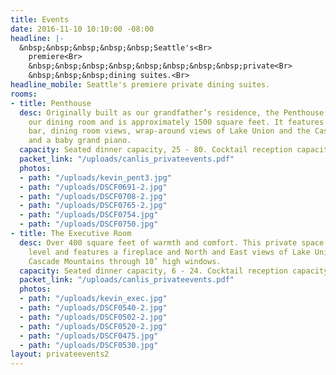 ```yaml
---
title: Events
date: 2016-11-10 10:10:00 -08:00
headline: |-
  &nbsp;&nbsp;&nbsp;&nbsp;&nbsp;Seattle's<Br>
    premiere<Br>
    &nbsp;&nbsp;&nbsp;&nbsp;&nbsp;&nbsp;&nbsp;&nbsp;private<Br>
    &nbsp;&nbsp;&nbsp;dining suites.<Br>
headline_mobile: Seattle's premiere private dining suites.
rooms:
- title: Penthouse
  desc: Originally built as our grandfather’s residence, the Penthouse sits above
    our dining room and is approximately 1500 square feet. It features a full service
    bar, dining room views, wrap-around views of Lake Union and the Cascade Mountains,
    and a baby grand piano.
  capacity: Seated dinner capacity, 25 - 80. Cocktail reception capacity, 25 - 110
  packet_link: "/uploads/canlis_privateevents.pdf"
  photos:
  - path: "/uploads/kevin_pent3.jpg"
  - path: "/uploads/DSCF0691-2.jpg"
  - path: "/uploads/DSCF0708-2.jpg"
  - path: "/uploads/DSCF0765-2.jpg"
  - path: "/uploads/DSCF0754.jpg"
  - path: "/uploads/DSCF0750.jpg"
- title: The Executive Room
  desc: Over 400 square feet of warmth and comfort. This private space is on our main
    level and features a fireplace and North and East views of Lake Union and the
    Cascade Mountains through 10’ high windows.
  capacity: Seated dinner capacity, 6 - 24. Cocktail reception capacity, 12 - 30
  packet_link: "/uploads/canlis_privateevents.pdf"
  photos:
  - path: "/uploads/kevin_exec.jpg"
  - path: "/uploads/DSCF0540-2.jpg"
  - path: "/uploads/DSCF0502-2.jpg"
  - path: "/uploads/DSCF0520-2.jpg"
  - path: "/uploads/DSCF0475.jpg"
  - path: "/uploads/DSCF0530.jpg"
layout: privateevents2
---
```


